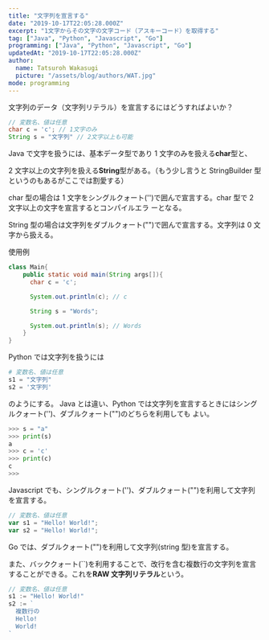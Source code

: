 ```yaml
---
title: "文字列を宣言する"
date: "2019-10-17T22:05:28.000Z"
excerpt: "1文字からその文字の文字コード（アスキーコード）を取得する"
tag: ["Java", "Python", "Javascript", "Go"]
programming: ["Java", "Python", "Javascript", "Go"]
updatedAt: "2019-10-17T22:05:28.000Z"
author:
  name: Tatsuroh Wakasugi
  picture: "/assets/blog/authors/WAT.jpg"
mode: programming
---
```


文字列のデータ（文字列リテラル）を宣言するにはどうすればよいか？

<div class="note_content_by_programming_language" id="note_content_Java">

```java
// 変数名、値は任意
char c = 'c'; // 1文字のみ
String s = "文字列" // 2文字以上も可能
```

Java で文字を扱うには、基本データ型であり 1 文字のみを扱える**char**型と、

2 文字以上の文字列を扱える**String**型がある。（もう少し言うと StringBuilder 型というのもあるがここでは割愛する）

char 型の場合は 1 文字をシングルクォート('')で囲んで宣言する。char 型で 2 文字以上の文字を宣言するとコンパイルエラ
ーとなる。

String 型の場合は文字列をダブルクォート("")で囲んで宣言する。文字列は 0 文字から扱える。

使用例

```java
class Main{
    public static void main(String args[]){
      char c = 'c';

      System.out.println(c); // c

      String s = "Words";

      System.out.println(s); // Words
    }
}
```

</div>
<div class="note_content_by_programming_language" id="note_content_Python">

Python では文字列を扱うには

```python
# 変数名、値は任意
s1 = "文字列"
s2 = '文字列'
```

のようにする。
Java とは違い、Python では文字列を宣言するときにはシングルクォート('')、ダブルクォート("")のどちらを利用しても
よい。

```python
>>> s = "a"
>>> print(s)
a
>>> c = 'c'
>>> print(c)
c
>>>
```

</div>
<div class="note_content_by_programming_language" id="note_content_Javascript">

Javascript でも、シングルクォート('')、ダブルクォート("")を利用して文字列を宣言する。

```javascript
// 変数名、値は任意
var s1 = "Hello! World!";
var s2 = "Hello! World!";
```

</div>
<div class="note_content_by_programming_language" id="note_content_Go">

Go では、ダブルクォート("")を利用して文字列(string 型)を宣言する。

また、バッククォート(``)を利用することで、改行を含む複数行の文字列を宣言することができる。これを**RAW 文字列リテラル**という。

```go
// 変数名、値は任意
s1 := "Hello! World!"
s2 := `
  複数行の
  Hello!
  World!
`
```

</div>
